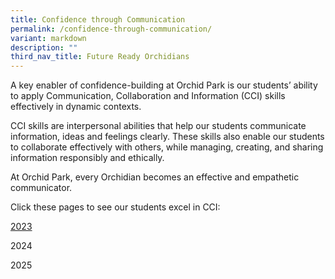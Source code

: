```yaml
---
title: Confidence through Communication
permalink: /confidence-through-communication/
variant: markdown
description: ""
third_nav_title: Future Ready Orchidians
---
```

<div>
<p>A key enabler of confidence-building at Orchid Park is our students’ ability to apply Communication, Collaboration and Information (CCI) skills effectively in dynamic contexts.</p>
<p>CCI skills are interpersonal abilities that help our students communicate information, ideas and feelings clearly. These skills also enable our students to collaborate effectively with others, while managing, creating, and sharing information responsibly and ethically.</p>
<p>At Orchid Park, every Orchidian becomes an effective and empathetic communicator.</p>
<p>Click these pages to see our students excel in CCI:</p>

<a href="/confidence-through-communication-2023/">2023</a><br>

2024<br>

2025<br>
	
</div>